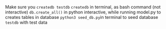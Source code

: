 Make sure you `createdb testdb`
`createdb` in terminal, as bash command (not interactive)
`db.create_all()` in python interactive, while running model.py to creates tables in database
`python3 seed_db.py`in terminal to seed database `testdb` with test data
